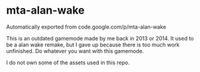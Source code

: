 # mta-alan-wake
Automatically exported from code.google.com/p/mta-alan-wake


This is an outdated gamemode made by me back in 2013 or 2014. It used to be a alan wake remake, but I gave up because there is too much work unfinished.
Do whatever you want with this gamemode.

I do not own some of the assets used in this repo.
